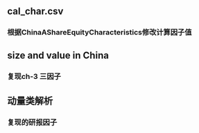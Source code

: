 ## cal_char.csv
### 根据ChinaAShareEquityCharacteristics修改计算因子值

## size and value in China
### 复现ch-3 三因子

## 动量类解析
### 复现的研报因子
